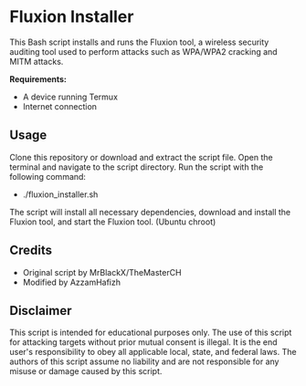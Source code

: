 # Fluxion Installer

This Bash script installs and runs the Fluxion tool, a wireless security auditing tool used to perform attacks such as WPA/WPA2 cracking and MITM attacks.

__Requirements:__

- A device running Termux
- Internet connection

## Usage

Clone this repository or download and extract the script file.
Open the terminal and navigate to the script directory.
Run the script with the following command:

-  ./fluxion_installer.sh

The script will install all necessary dependencies, download and install the Fluxion tool, and start the Fluxion tool. (Ubuntu chroot)

## Credits

- Original script by MrBlackX/TheMasterCH
- Modified by AzzamHafizh

## Disclaimer

This script is intended for educational purposes only. The use of this script for attacking targets without prior mutual consent is illegal. It is the end user's responsibility to obey all applicable local, state, and federal laws. The authors of this script assume no liability and are not responsible for any misuse or damage caused by this script.
